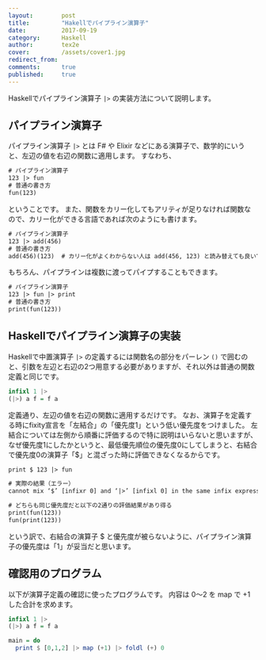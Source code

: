 ```yaml
---
layout:        post
title:         "Hakellでパイプライン演算子"
date:          2017-09-19
category:      Haskell
author:        tex2e
cover:         /assets/cover1.jpg
redirect_from:
comments:      true
published:     true
---
```


Haskellでパイプライン演算子 `|>` の実装方法について説明します。

パイプライン演算子
----------------

パイプライン演算子 `|>` とは F# や Elixir などにある演算子で、数学的にいうと、左辺の値を右辺の関数に適用します。
すなわち、

```txt
# パイプライン演算子
123 |> fun
# 普通の書き方
fun(123)
```

ということです。
また、関数をカリー化してもアリティが足りなければ関数なので、カリー化ができる言語であれば次のようにも書けます。

```txt
# パイプライン演算子
123 |> add(456)
# 普通の書き方
add(456)(123)  # カリー化がよくわからない人は add(456, 123) と読み替えても良いです
```

もちろん、パイプラインは複数に渡ってパイプすることもできます。

```txt
# パイプライン演算子
123 |> fun |> print
# 普通の書き方
print(fun(123))
```


Haskellでパイプライン演算子の実装
-------------------------------

Haskellで中置演算子 ``|>`` の定義するには関数名の部分をパーレン ``()`` で囲むのと、引数を左辺と右辺の2つ用意する必要がありますが、それ以外は普通の関数定義と同じです。

```haskell
infixl 1 |>
(|>) a f = f a
```

定義通り、左辺の値を右辺の関数に適用するだけです。
なお、演算子を定義する時にfixity宣言を「左結合」の「優先度1」という低い優先度をつけました。
左結合については左側から順番に評価するので特に説明はいらないと思いますが、なぜ優先度1にしたかというと、最低優先順位の優先度0にしてしまうと、右結合で優先度0の演算子「$」と混ざった時に評価できなくなるからです。

```txt
print $ 123 |> fun

# 実際の結果（エラー）
cannot mix ‘$’ [infixr 0] and ‘|>’ [infixl 0] in the same infix expression

# どちらも同じ優先度だと以下の2通りの評価結果があり得る
print(fun(123))
fun(print(123))
```

という訳で、右結合の演算子 $ と優先度が被らないように、パイプライン演算子の優先度は「1」が妥当だと思います。


確認用のプログラム
-----------------------

以下が演算子定義の確認に使ったプログラムです。
内容は 0〜2 を map で +1 した合計を求めます。

```haskell
infixl 1 |>
(|>) a f = f a

main = do
  print $ [0,1,2] |> map (+1) |> foldl (+) 0
```
